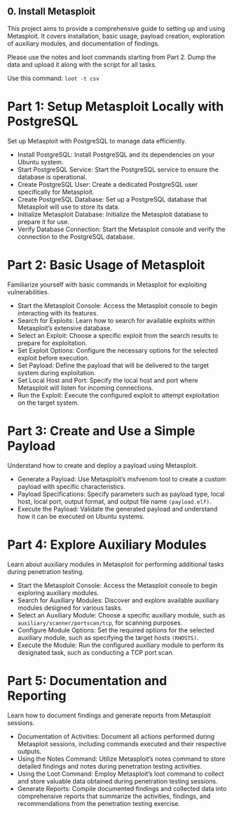 ## 0. Install Metasploit ##   

This project aims to provide a comprehensive guide to setting up and using Metasploit. It covers installation, basic usage, payload creation, exploration of auxiliary modules, and documentation of findings.

Please use the notes and loot commands starting from Part 2. Dump the data and upload it along with the script for all tasks.

Use this command: `loot -t csv`

# Part 1: Setup Metasploit Locally with PostgreSQL       
Set up Metasploit with PostgreSQL to manage data efficiently.

- Install PostgreSQL: Install PostgreSQL and its dependencies on your Ubuntu system.
- Start PostgreSQL Service: Start the PostgreSQL service to ensure the database is operational.
- Create PostgreSQL User: Create a dedicated PostgreSQL user specifically for Metasploit.
- Create PostgreSQL Database: Set up a PostgreSQL database that Metasploit will use to store its data.
- Initialize Metasploit Database: Initialize the Metasploit database to prepare it for use.
- Verify Database Connection: Start the Metasploit console and verify the connection to the PostgreSQL database.

# Part 2: Basic Usage of Metasploit
Familiarize yourself with basic commands in Metasploit for exploiting vulnerabilities.

- Start the Metasploit Console: Access the Metasploit console to begin interacting with its features.
- Search for Exploits: Learn how to search for available exploits within Metasploit’s extensive database.
- Select an Exploit: Choose a specific exploit from the search results to prepare for exploitation.
- Set Exploit Options: Configure the necessary options for the selected exploit before execution.
- Set Payload: Define the payload that will be delivered to the target system during exploitation.
- Set Local Host and Port: Specify the local host and port where Metasploit will listen for incoming connections.
- Run the Exploit: Execute the configured exploit to attempt exploitation on the target system.

# Part 3: Create and Use a Simple Payload
Understand how to create and deploy a payload using Metasploit.

- Generate a Payload: Use Metasploit’s msfvenom tool to create a custom payload with specific characteristics.
- Payload Specifications: Specify parameters such as payload type, local host, local port, output format, and output file name `(payload.elf)`.
- Execute the Payload: Validate the generated payload and understand how it can be executed on Ubuntu systems.
# Part 4: Explore Auxiliary Modules
Learn about auxiliary modules in Metasploit for performing additional tasks during penetration testing.

- Start the Metasploit Console: Access the Metasploit console to begin exploring auxiliary modules.
- Search for Auxiliary Modules: Discover and explore available auxiliary modules designed for various tasks.
- Select an Auxiliary Module: Choose a specific auxiliary module, such as `auxiliary/scanner/portscan/tcp`, for scanning purposes.
- Configure Module Options: Set the required options for the selected auxiliary module, such as specifying the target hosts `(RHOSTS)`.
- Execute the Module: Run the configured auxiliary module to perform its designated task, such as conducting a TCP port scan.
# Part 5: Documentation and Reporting
Learn how to document findings and generate reports from Metasploit sessions.

- Documentation of Activities: Document all actions performed during Metasploit sessions, including commands executed and their respective outputs.
- Using the Notes Command: Utilize Metasploit’s notes command to store detailed findings and notes during penetration testing activities.
- Using the Loot Command: Employ Metasploit’s loot command to collect and store valuable data obtained during penetration testing sessions.
- Generate Reports: Compile documented findings and collected data into comprehensive reports that summarize the activities, findings, and recommendations from the penetration testing exercise.
